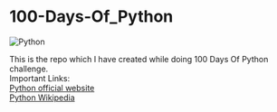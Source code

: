 # 100-Days-Of_Python
![Python](https://upload.wikimedia.org/wikipedia/commons/thumb/0/0a/Python.svg/180px-Python.svg.png)

This is the repo which I have created while doing 100 Days Of Python challenge. \
Important Links: \
[Python official website](https://www.python.org/) \
[Python Wikipedia](https://en.wikipedia.org/wiki/Python_(programming_language))

